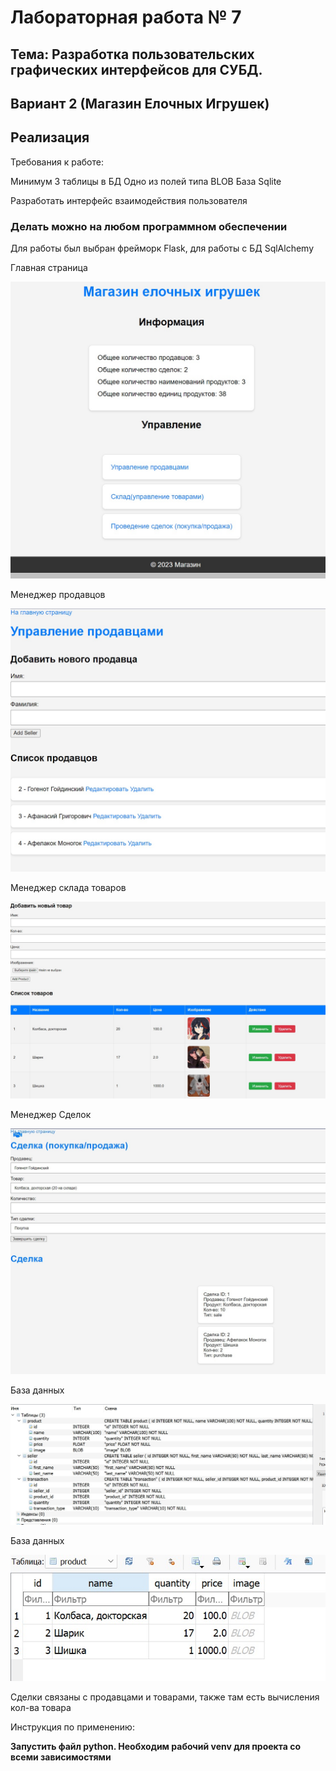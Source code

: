 # Лабораторная работа № 7

## Тема: Разработка пользовательских графических интерфейсов для СУБД.

## Вариант 2 (Магазин Елочных Игрушек)

## Реализация

Требования к работе:

Минимум 3 таблицы в БД
Одно из полей типа BLOB
База Sqlite

Разработать интерфейс взаимодействия пользователя

### Делать можно на любом программном обеспечении

Для работы был выбран фрейморк Flask, для работы с БД
SqlAlchemy

Главная страница

   ![nonlin](images/1.jpg)

Менеджер продавцов

   ![nonlin](images/2.jpg)

Менеджер склада товаров

   ![nonlin](images/3.jpg)

Менеджер Сделок

   ![nonlin](images/4.jpg)

База данных

   ![nonlin](images/5.jpg)

База данных

   ![nonlin](images/6.jpg)

Сделки связаны с продавцами и товарами, также там есть вычисления кол-ва товара

Инструкция по применению:

**Запустить файл python. Необходим рабочий venv для проекта со всеми зависимостями**
